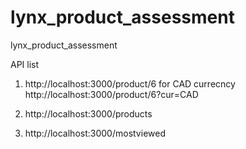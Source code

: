 # lynx_product_assessment
lynx_product_assessment

API list
1. http://localhost:3000/product/6
 for CAD currecncy
 http://localhost:3000/product/6?cur=CAD

2. http://localhost:3000/products
3. http://localhost:3000/mostviewed